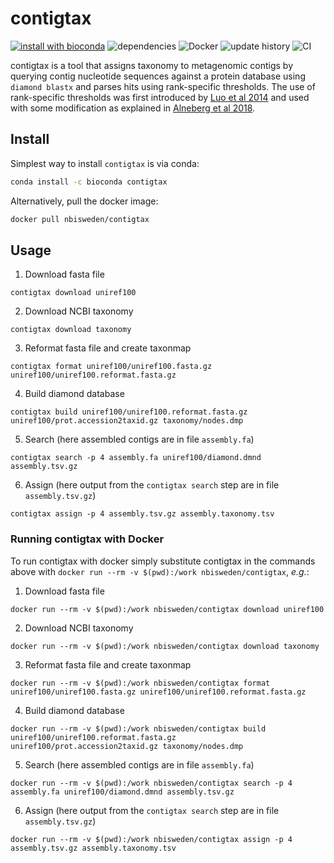 # contigtax
[![install with bioconda](https://img.shields.io/badge/install%20with-bioconda-brightgreen.svg?style=flat-square)](http://bioconda.github.io/recipes/contigtax/README.html) 
![dependencies](https://img.shields.io/conda/pn/bioconda/contigtax.svg) 
![Docker](https://img.shields.io/docker/pulls/nbisweden/contigtax)
![update history](https://img.shields.io/github/last-commit/NBISweden/contigtax/master.svg) 
![CI](https://github.com/NBISweden/contigtax/workflows/CI/badge.svg?branch=master)

contigtax is a tool that assigns taxonomy to metagenomic contigs by querying 
contig nucleotide sequences against a protein database using `diamond blastx` 
and parses hits using rank-specific thresholds. The use of rank-specific 
thresholds was first introduced by [Luo et al 2014](https://academic.oup.com/nar/article/42/8/e73/1076763)
and used with some modification as explained in [Alneberg et al 2018](https://www.nature.com/articles/sdata2018146).

## Install
Simplest way to install `contigtax` is via conda:
```bash
conda install -c bioconda contigtax
```

Alternatively, pull the docker image:
```bash
docker pull nbisweden/contigtax
```

## Usage

1. Download fasta file
```
contigtax download uniref100
```

2. Download NCBI taxonomy
```
contigtax download taxonomy
```

3. Reformat fasta file and create taxonmap
```
contigtax format uniref100/uniref100.fasta.gz uniref100/uniref100.reformat.fasta.gz
```

4. Build diamond database
```
contigtax build uniref100/uniref100.reformat.fasta.gz uniref100/prot.accession2taxid.gz taxonomy/nodes.dmp
```

5. Search (here assembled contigs are in file `assembly.fa`)
```
contigtax search -p 4 assembly.fa uniref100/diamond.dmnd assembly.tsv.gz
```

6. Assign (here output from the `contigtax search` step are in file `assembly.tsv.gz`)
```
contigtax assign -p 4 assembly.tsv.gz assembly.taxonomy.tsv
```

### Running contigtax with Docker

To run contigtax with docker simply substitute contigtax in the commands above with
`docker run --rm -v $(pwd):/work nbisweden/contigtax`, _e.g._:

1. Download fasta file 
```
docker run --rm -v $(pwd):/work nbisweden/contigtax download uniref100
```

2. Download NCBI taxonomy
```
docker run --rm -v $(pwd):/work nbisweden/contigtax download taxonomy
```

3. Reformat fasta file and create taxonmap
```
docker run --rm -v $(pwd):/work nbisweden/contigtax format uniref100/uniref100.fasta.gz uniref100/uniref100.reformat.fasta.gz
```

4. Build diamond database
```
docker run --rm -v $(pwd):/work nbisweden/contigtax build uniref100/uniref100.reformat.fasta.gz uniref100/prot.accession2taxid.gz taxonomy/nodes.dmp
```

5. Search (here assembled contigs are in file `assembly.fa`)
```
docker run --rm -v $(pwd):/work nbisweden/contigtax search -p 4 assembly.fa uniref100/diamond.dmnd assembly.tsv.gz
```

6. Assign (here output from the `contigtax search` step are in file `assembly.tsv.gz`)
```
docker run --rm -v $(pwd):/work nbisweden/contigtax assign -p 4 assembly.tsv.gz assembly.taxonomy.tsv
```
